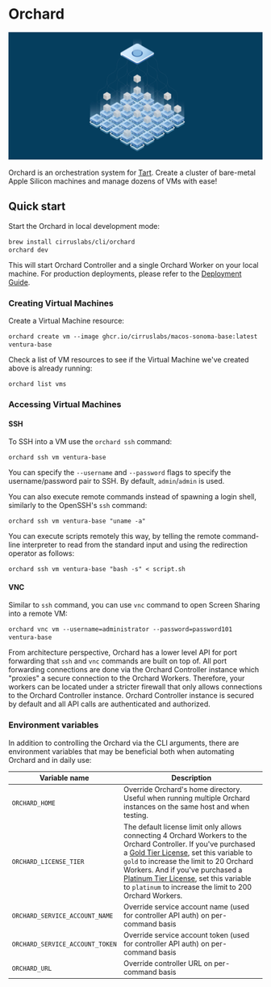 # Orchard

<img src="https://github.com/cirruslabs/orchard/raw/main/docs/OrchardSocial.png"/>

Orchard is an orchestration system for [Tart](https://github.com/cirruslabs/tart). Create a cluster of bare-metal Apple Silicon machines and manage dozens of VMs with ease!

## Quick start

Start the Orchard in local development mode:

```shell
brew install cirruslabs/cli/orchard
orchard dev
```

This will start Orchard Controller and a single Orchard Worker on your local machine.
For production deployments, please refer to the [Deployment Guide](./DeploymentGuide.md).

### Creating Virtual Machines

Create a Virtual Machine resource:

```shell
orchard create vm --image ghcr.io/cirruslabs/macos-sonoma-base:latest ventura-base
```

Check a list of VM resources to see if the Virtual Machine we've created above is already running: 

```shell
orchard list vms
```

### Accessing Virtual Machines

#### SSH

To SSH into a VM use the `orchard ssh` command:

```shell
orchard ssh vm ventura-base
```

You can specify the `--username` and `--password` flags to specify the username/password pair to SSH. By default, `admin`/`admin` is used.

You can also execute remote commands instead of spawning a login shell, similarly to the OpenSSH's `ssh` command:

```shell
orchard ssh vm ventura-base "uname -a"
```

You can execute scripts remotely this way, by telling the remote command-line interpreter to read from the standard input and using the redirection operator as follows:

```shell
orchard ssh vm ventura-base "bash -s" < script.sh
```

#### VNC

Similar to `ssh` command, you can use `vnc` command to open Screen Sharing into a remote VM:

```shell
orchard vnc vm --username=administrator --password=password101 ventura-base
```

From architecture perspective, Orchard has a lower level API for port forwarding that `ssh` and `vnc` commands are built on top of.
All port forwarding connections are done via the Orchard Controller instance which "proxies" a secure connection to the Orchard Workers.
Therefore, your workers can be located under a stricter firewall that only allows connections to the Orchard Controller instance.
Orchard Controller instance is secured by default and all API calls are authenticated and authorized.

### Environment variables

In addition to controlling the Orchard via the CLI arguments, there are environment variables that may be beneficial both when automating Orchard and in daily use:

| Variable name                   | Description                                                                                                                                                                                                                                                                                                                                                                                                  |
|---------------------------------|--------------------------------------------------------------------------------------------------------------------------------------------------------------------------------------------------------------------------------------------------------------------------------------------------------------------------------------------------------------------------------------------------------------|
| `ORCHARD_HOME`                  | Override Orchard's home directory. Useful when running multiple Orchard instances on the same host and when testing.                                                                                                                                                                                                                                                                                         |
| `ORCHARD_LICENSE_TIER`          | The default license limit only allows connecting 4 Orchard Workers to the Orchard Controller. If you've purchased a [Gold Tier License](https://tart.run/licensing/), set this variable to `gold` to increase the limit to 20 Orchard Workers. And if you've purchased a [Platinum Tier License](https://tart.run/licensing/), set this variable to `platinum` to increase the limit to 200 Orchard Workers. |
| `ORCHARD_SERVICE_ACCOUNT_NAME`  | Override service account name (used for controller API auth) on per-command basis                                                                                                                                                                                                                                                                                                                            |
| `ORCHARD_SERVICE_ACCOUNT_TOKEN` | Override service account token (used for controller API auth) on per-command basis                                                                                                                                                                                                                                                                                                                           |
| `ORCHARD_URL`                   | Override controller URL on per-command basis                                                                                                                                                                                                                                                                                                                                                                 |

